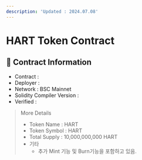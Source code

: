 ```yaml
---
description: 'Updated : 2024.07.08'
---
```


# HART Token Contract



## 📌   Contract Information <a href="#stg-contract-information" id="stg-contract-information"></a>

* Contract :&#x20;
* Deployer :&#x20;
* Network : BSC Mainnet
* Solidity Compiler Version :&#x20;
* Verified :&#x20;

> More Details
>
> * Token Name : HART
> * Token Symbol : HART
> * Total Supply : 10,000,000,000 HART
> * 기타
>   * 추가 Mint 기능 및 Burn기능을 포함하고 있음.
